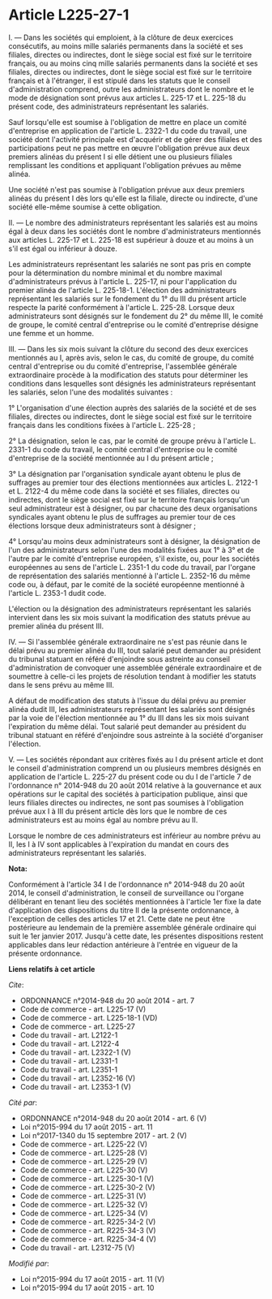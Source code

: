 # Article L225-27-1

I. ― Dans les sociétés qui emploient, à la clôture de deux exercices consécutifs, au moins mille salariés permanents dans la
société et ses filiales, directes ou indirectes, dont le siège social est fixé sur le territoire français, ou au moins cinq
mille salariés permanents dans la société et ses filiales, directes ou indirectes, dont le siège social est fixé sur le
territoire français et à l'étranger, il est stipulé dans les statuts que le conseil d'administration comprend, outre les
administrateurs dont le nombre et le mode de désignation sont prévus aux articles L. 225-17 et L. 225-18 du présent code, des
administrateurs représentant les salariés. 

Sauf lorsqu'elle est soumise à l'obligation de mettre en place un comité d'entreprise en application de l'article L. 2322-1
du code du travail, une société dont l'activité principale est d'acquérir et de gérer des filiales et des participations peut
ne pas mettre en œuvre l'obligation prévue aux deux premiers alinéas du présent I si elle détient une ou plusieurs filiales
remplissant les conditions et appliquant l'obligation prévues au même alinéa. 

Une société n'est pas soumise à l'obligation prévue aux deux premiers alinéas du présent I dès lors qu'elle est la filiale,
directe ou indirecte, d'une société elle-même soumise à cette obligation. 

II. ― Le nombre des administrateurs représentant les salariés est au moins égal à deux dans les sociétés dont le nombre
d'administrateurs mentionnés aux articles L. 225-17 et L. 225-18 est supérieur à douze et au moins à un s'il est égal ou
inférieur à douze. 

Les administrateurs représentant les salariés ne sont pas pris en compte pour la détermination du nombre minimal et du nombre
maximal d'administrateurs prévus à l'article L. 225-17, ni pour l'application du premier alinéa de l'article L. 225-18-1.
L'élection des administrateurs représentant les salariés sur le fondement du 1° du III du présent article respecte la parité
conformément à l'article L. 225-28. Lorsque deux administrateurs sont désignés sur le fondement du 2° du même III, le comité
de groupe, le comité central d'entreprise ou le comité d'entreprise désigne une femme et un homme. 

III. ― Dans les six mois suivant la clôture du second des deux exercices mentionnés au I, après avis, selon le cas, du comité
de groupe, du comité central d'entreprise ou du comité d'entreprise, l'assemblée générale extraordinaire procède à la
modification des statuts pour déterminer les conditions dans lesquelles sont désignés les administrateurs représentant les
salariés, selon l'une des modalités suivantes : 

1° L'organisation d'une élection auprès des salariés de la société et de ses filiales, directes ou indirectes, dont le siège
social est fixé sur le territoire français dans les conditions fixées à l'article L. 225-28 ; 

2° La désignation, selon le cas, par le comité de groupe prévu à l'article L. 2331-1 du code du travail, le comité central
d'entreprise ou le comité d'entreprise de la société mentionnée au I du présent article ; 

3° La désignation par l'organisation syndicale ayant obtenu le plus de suffrages au premier tour des élections mentionnées
aux articles L. 2122-1 et L. 2122-4 du même code dans la société et ses filiales, directes ou indirectes, dont le siège
social est fixé sur le territoire français lorsqu'un seul administrateur est à désigner, ou par chacune des deux
organisations syndicales ayant obtenu le plus de suffrages au premier tour de ces élections lorsque deux administrateurs sont
à désigner ; 

4° Lorsqu'au moins deux administrateurs sont à désigner, la désignation de l'un des administrateurs selon l'une des modalités
fixées aux 1° à 3° et de l'autre par le comité d'entreprise européen, s'il existe, ou, pour les sociétés européennes au sens
de l'article L. 2351-1 du code du travail, par l'organe de représentation des salariés mentionné à l'article L. 2352-16 du
même code ou, à défaut, par le comité de la société européenne mentionné à l'article L. 2353-1 dudit code. 

L'élection ou la désignation des administrateurs représentant les salariés intervient dans les six mois suivant la
modification des statuts prévue au premier alinéa du présent III. 

IV. ― Si l'assemblée générale extraordinaire ne s'est pas réunie dans le délai prévu au premier alinéa du III, tout salarié
peut demander au président du tribunal statuant en référé d'enjoindre sous astreinte au conseil d'administration de convoquer
une assemblée générale extraordinaire et de soumettre à celle-ci les projets de résolution tendant à modifier les statuts
dans le sens prévu au même III. 

A défaut de modification des statuts à l'issue du délai prévu au premier alinéa dudit III, les administrateurs représentant
les salariés sont désignés par la voie de l'élection mentionnée au 1° du III dans les six mois suivant l'expiration du même
délai. Tout salarié peut demander au président du tribunal statuant en référé d'enjoindre sous astreinte à la société
d'organiser l'élection. 

V. ― Les sociétés répondant aux critères fixés au I du présent article et dont le conseil d'administration comprend un ou
plusieurs membres désignés en application de l'article L. 225-27 du présent code ou du I de l'article 7 de l'ordonnance n°
2014-948 du 20 août 2014 relative à la gouvernance et aux opérations sur le capital des sociétés à participation publique,
ainsi que leurs filiales directes ou indirectes, ne sont pas soumises à l'obligation prévue aux I à III du présent article
dès lors que le nombre de ces administrateurs est au moins égal au nombre prévu au II. 

Lorsque le nombre de ces administrateurs est inférieur au nombre prévu au II, les I à IV sont applicables à l'expiration du
mandat en cours des administrateurs représentant les salariés.

**Nota:**

Conformément à l'article 34 I de l'ordonnance n° 2014-948 du 20 août 2014, le conseil d'administration, le conseil de
surveillance ou l'organe délibérant en tenant lieu des sociétés mentionnées à l'article 1er fixe la date d'application des
dispositions du titre II de la présente ordonnance, à l'exception de celles des articles 17 et 21. Cette date ne peut être
postérieure au lendemain de la première assemblée générale ordinaire qui suit le 1er janvier 2017. Jusqu'à cette date, les
présentes dispositions restent applicables dans leur rédaction antérieure à l'entrée en vigueur de la présente ordonnance.

**Liens relatifs à cet article**

_Cite_:

  - ORDONNANCE n°2014-948 du 20 août 2014 - art. 7
  - Code de commerce - art. L225-17 (V)
  - Code de commerce - art. L225-18-1 (VD)
  - Code de commerce - art. L225-27
  - Code du travail - art. L2122-1
  - Code du travail - art. L2122-4
  - Code du travail - art. L2322-1 (V)
  - Code du travail - art. L2331-1
  - Code du travail - art. L2351-1
  - Code du travail - art. L2352-16 (V)
  - Code du travail - art. L2353-1 (V)

_Cité par_:

  - ORDONNANCE n°2014-948 du 20 août 2014 - art. 6 (V)
  - Loi n°2015-994 du 17 août 2015 - art. 11
  - Loi n°2017-1340 du 15 septembre 2017 - art. 2 (V)
  - Code de commerce - art. L225-22 (V)
  - Code de commerce - art. L225-28 (V)
  - Code de commerce - art. L225-29 (V)
  - Code de commerce - art. L225-30 (V)
  - Code de commerce - art. L225-30-1 (V)
  - Code de commerce - art. L225-30-2 (V)
  - Code de commerce - art. L225-31 (V)
  - Code de commerce - art. L225-32 (V)
  - Code de commerce - art. L225-34 (V)
  - Code de commerce - art. R225-34-2 (V)
  - Code de commerce - art. R225-34-3 (V)
  - Code de commerce - art. R225-34-4 (V)
  - Code du travail - art. L2312-75 (V)

_Modifié par_:

  - Loi n°2015-994 du 17 août 2015 - art. 11 (V)
  - Loi n°2015-994 du 17 août 2015 - art. 10
